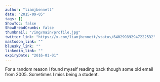 ```yaml
---
author: "liamjbennett"
date: "2015-09-05"
tags: []
ShowToc: false
ShowBreadCrumbs: false
thumbnail: "/img/main/profile.jpg"
twitter_link: "https://x.com/liamjbennett/status/640299892947222532"
mastodon_link: ""
bluesky_link: ""
linkedin_link: ""
expiryDate: "2016-01-01"
---
```


For a random reason I found myself reading back though some old email from 2005. Sometimes I miss being a student.

